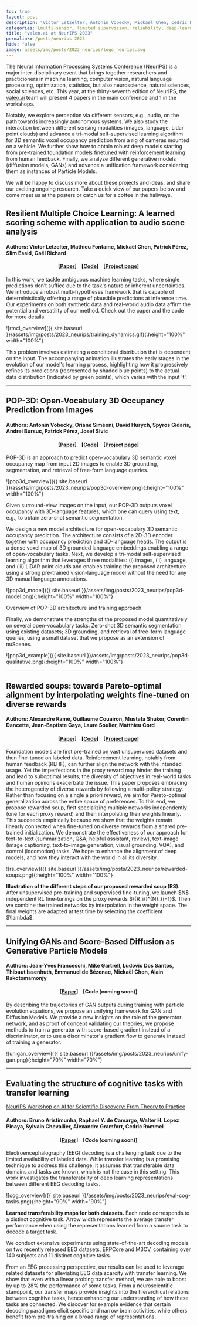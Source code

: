 ```yaml
---
toc: true
layout: post
description: "Victor Letzelter, Antonin Vobecky, Mickael Chen, Cedric Rommel, Matthieu Cord, Andrei Bursuc"
categories: [multi-sensor, limited supervision, reliability, deep-learning]
title: "valeo.ai at NeurIPS 2023"
permalink: /posts/neurips-2023
hide: false
image: assets/img/posts/2023_neurips/logo_neurips.svg
---
```



The [Neural Information Processing Systems Conference (NeurIPS)](https://neurips.cc/) is a major inter-disciplinary event that brings together researchers and practicioners in machine learning, computer vision, natural language processing, optimization, statistics, but also neuroscience, natural sciences, social sciences, etc. This year, at the thirty-seventh edition of NeurIPS, the [valeo.ai](../) team will present 4 papers in the main conference and 1 in the workshops. 


Notably, we explore perception via different sensors, e.g., audio, on the path towards increasingly autonomous systems. We also study the interaction between different sensing modalities (images, language, Lidar point clouds) and advance a tri-modal self-supervised learning algorithm for 3D semantic voxel occupancy prediction from a rig of cameras mounted on a vehicle.
We further show how to obtain robust deep models starting from pre-trained foundation models finetuned with reinforcement learning from human feedback. 
Finally, we analyze different generative models (diffusion models, GANs) and advance a unification framework considering them as instances of Particle Models.


We will be happy to discuss more about these projects and ideas, and share our exciting ongoing research. Take a quick view of our papers below and come meet us at the posters or catch us for a coffee in the hallways.



## Resilient Multiple Choice Learning: A learned scoring scheme with application to audio scene analysis
#### Authors: Victor Letzelter, Mathieu Fontaine, Mickaël Chen, Patrick Pérez, Slim Essid, Gaël Richard


<h4 align="center"> [<a href="https://arxiv.org/abs/2311.01052">Paper</a>] &nbsp;&nbsp; [<a href="https://github.com/Victorletzelter/code-rMCL">Code</a>] &nbsp;&nbsp; [<a href="../publications/rmcl/">Project page</a>]</h4>


In this work, we tackle ambiguous machine learning tasks, where single predictions don’t suffice due to the task's nature or inherent uncertainties. We introduce a robust multi-hypotheses framework that is capable of deterministically offering a range of plausible predictions at inference time. Our experiments on both synthetic data and real-world audio data affirm the potential and versatility of our method. Check out the paper and the code for more details.



![rmcl_overview]({{ site.baseurl }}/assets/img/posts/2023_neurips/training_dynamics.gif){:height="100%" width="100%"}


This problem involves estimating a conditional distribution that is dependent on the input. The accompanying animation illustrates the early stages in the evolution of our model's learning process, highlighting how it progressively refines its predictions (represented by shaded blue points) to the actual data distribution (indicated by green points), which varies with the input 't'.

<hr>



## POP-3D: Open-Vocabulary 3D Occupancy Prediction from Images

#### Authors: Antonin Vobecky, Oriane Siméoni, David Hurych, Spyros Gidaris, Andrei Bursuc, Patrick Pérez, Josef Sivic



<h4 align="center"> [<a href="https://openreview.net/forum?id=eBXM62SqKY">Paper</a>] &nbsp;&nbsp; [<a href="https://github.com/vobecant/POP3D">Code</a>] &nbsp;&nbsp; [<a href="https://vobecant.github.io/POP3D">Project page</a>]</h4>



POP-3D is an approach to predict open-vocabulary 3D semantic voxel occupancy map from input 2D images to enable 3D grounding, segmentation, and retrieval of free-form language queries. 



![pop3d_overview]({{ site.baseurl }}/assets/img/posts/2023_neurips/pop3d-overview.png){:height="100%" width="100%"}
<div class="caption">Given surround-view images on the input, our POP-3D outputs voxel occupancy with 3D-language features, which one can query using text, e.g., to obtain zero-shot semantic segmentation.
</div>

We design a new model architecture for open-vocabulary 3D semantic occupancy prediction. The architecture consists of a 2D-3D encoder together with occupancy prediction and 3D-language heads. The output is a dense voxel map of 3D grounded language embeddings enabling a range of open-vocabulary tasks. Next, we develop a tri-modal self-supervised learning algorithm that leverages three modalities: (i) images, (ii) language, and (iii) LiDAR point clouds and enables training the proposed architecture using a strong pre-trained vision-language model without the need for any 3D manual language annotations.

![pop3d_model]({{ site.baseurl }}/assets/img/posts/2023_neurips/pop3d-model.png){:height="100%" width="100%"}
<div class="caption">Overview of POP-3D architecture and training approach.</div>

Finally, we demonstrate the strengths of the proposed model quantitatively on several open-vocabulary tasks: Zero-shot 3D semantic segmentation using existing datasets; 3D grounding, and retrieval of free-form language queries, using a small dataset that we propose as an extension of nuScenes.


![pop3d_example]({{ site.baseurl }}/assets/img/posts/2023_neurips/pop3d-qualitative.png){:height="100%" width="100%"}


<hr>

## Rewarded soups: towards Pareto-optimal alignment by interpolating weights fine-tuned on diverse rewards
#### Authors: Alexandre Ramé, Guillaume Couairon, Mustafa Shukor, Corentin Dancette, Jean-Baptiste Gaya, Laure Soulier, Matthieu Cord

<h4 align="center"> [<a href="https://arxiv.org/abs/2306.04488">Paper</a>] &nbsp;&nbsp; [<a href="https://github.com/alexrame/rewardedsoups">Code</a>] &nbsp;&nbsp; [<a href="https://huggingface.co/spaces/alexrame/rewardedsoups">Project page</a>]</h4>



Foundation models are first pre-trained on vast unsupervised datasets and then fine-tuned on labeled data. Reinforcement learning, notably from human feedback (RLHF), can further align the network with the intended usage. Yet the imperfections in the proxy reward may hinder the training and lead to suboptimal results; the diversity of objectives in real-world tasks and human opinions exacerbate the issue. This paper proposes embracing the heterogeneity of diverse rewards by following a multi-policy strategy. Rather than focusing on a single a priori reward, we aim for Pareto-optimal generalization across the entire space of preferences. To this end, we propose rewarded soup, first specializing multiple networks independently (one for each proxy reward) and then interpolating their weights linearly. This succeeds empirically because we show that the weights remain linearly connected when fine-tuned on diverse rewards from a shared pre-trained initialization. We demonstrate the effectiveness of our approach for text-to-text (summarization, Q&A, helpful assistant, review), text-image (image captioning, text-to-image generation, visual grounding, VQA), and control (locomotion) tasks. We hope to enhance the alignment of deep models, and how they interact with the world in all its diversity.


![rs_overview]({{ site.baseurl }}/assets/img/posts/2023_neurips/rewarded-soups.png){:height="100%" width="100%"}
<div class="caption"><b>Illustration of the different steps of our proposed rewarded soup (RS).</b>  After unsupervised pre-training and supervised fine-tuning, we launch $N$ independent RL fine-tunings on the proxy rewards $\{R_i\}^{N}_{i=1}$. Then we combine the trained networks by interpolation in the weight space. The final weights are adapted at test time by selecting the coefficient $\lambda$.</div>



<hr>


## Unifying GANs and Score-Based Diffusion as Generative Particle Models 
#### Authors: Jean-Yves Franceschi, Mike Gartrell, Ludovic Dos Santos, Thibaut Issenhuth, Emmanuel de Bézenac, Mickaël Chen, Alain Rakotomamonjy


<h4 align="center"> [<a href="https://arxiv.org/abs/2305.16150">Paper</a>] &nbsp;&nbsp; [Code (coming soon)]</h4>

By describing the trajectories of GAN outputs during training with particle evolution equations, we propose an unifying framework for GAN and Diffusion Models. We provide a new insights on the role of the generator network, and as proof of concept validating our theories, we propose methods to train a generator with score-based gradient instead of a discriminator, or to use a discriminator's gradient flow to generate instead of training a generator.



![unigan_overview]({{ site.baseurl }}/assets/img/posts/2023_neurips/unify-gan.png){:height="70%" width="70%"}


<hr>

## Evaluating the structure of cognitive tasks with transfer learning
<p class="page-description"><a href="https://ai4sciencecommunity.github.io/neurips23.html">NeurIPS Workshop on AI for Scientific Discovery: From Theory to Practice</a></p>

#### Authors: Bruno Aristimunha, Raphael Y. de Camargo, Walter H. Lopez Pinaya, Sylvain Chevallier, Alexandre Gramfort, Cedric Rommel

<h4 align="center"> [<a href="https://cedricrommel.github.io/assets/pdfs/NeurIPS_2023_AI_for_Science_Workshop.pdf">Paper</a>] &nbsp;&nbsp; [Code (coming soon)]</h4>


Electroencephalography (EEG) decoding is a challenging task due to the limited availability of labeled data. While transfer learning is a promising technique to address this challenge, it assumes that transferable data domains and tasks are known, which is not the case in this setting. This work investigates the transferability of deep learning representations between different EEG decoding tasks.

![cog_overview]({{ site.baseurl }}/assets/img/posts/2023_neurips/eval-cog-tasks.png){:height="90%" width="90%"}
<div class="caption"><b>Learned transferability maps for both datasets.</b>  Each node corresponds to a distinct cognitive task. Arrow width represents the average transfer performance when using the representations learned from a source task to decode a target task.</div>

We conduct extensive experiments using state-of-the-art decoding models on two recently released EEG datasets, ERPCore and M3CV, containing over 140 subjects and 11 distinct cognitive tasks.

From an EEG processing perspective, our results can be used to leverage related datasets for alleviating EEG data scarcity with transfer learning. We show that even with a linear probing transfer method, we are able to boost by up to 28% the performance of some tasks. From a neuroscientific standpoint, our transfer maps provide insights into the hierarchical relations between cognitive tasks, hence enhancing our understanding of how these tasks are connected. We discover for example evidence that certain decoding paradigms elicit specific and narrow brain activities, while others benefit from pre-training on a broad range of representations.
